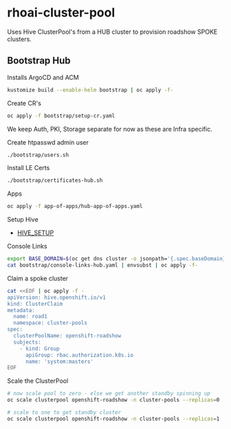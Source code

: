 # rhoai-cluster-pool

Uses Hive ClusterPool's from a HUB cluster to provision roadshow SPOKE clusters.

## Bootstrap Hub

Installs ArgoCD and ACM

```bash
kustomize build --enable-helm bootstrap | oc apply -f-
```

Create CR's

```bash
oc apply -f bootstrap/setup-cr.yaml
```

We keep Auth, PKI, Storage separate for now as these are Infra specific.

Create htpasswd admin user

```bash
./bootstrap/users.sh
```

Install LE Certs

```bash
./bootstrap/certificates-hub.sh
```

Apps

```bash
oc apply -f app-of-apps/hub-app-of-apps.yaml
```

Setup Hive

- [HIVE_SETUP](HIVE_SETUP.md)

Console Links

```bash
export BASE_DOMAIN=$(oc get dns cluster -o jsonpath='{.spec.baseDomain}')
cat bootstrap/console-links-hub.yaml | envsubst | oc apply -f-
```

Claim a spoke cluster

```bash
cat <<EOF | oc apply -f -
apiVersion: hive.openshift.io/v1
kind: ClusterClaim
metadata:
  name: road1
  namespace: cluster-pools
spec:
  clusterPoolName: openshift-roadshow
  subjects:
    - kind: Group
      apiGroup: rbac.authorization.k8s.io
      name: 'system:masters'
EOF
```

Scale the ClusterPool

```bash
# now scale pool to zero - else we get another standby spinning up
oc scale clusterpool openshift-roadshow -n cluster-pools --replicas=0

# scale to one to get standby cluster
oc scale clusterpool openshift-roadshow -n cluster-pools --replicas=1
```
